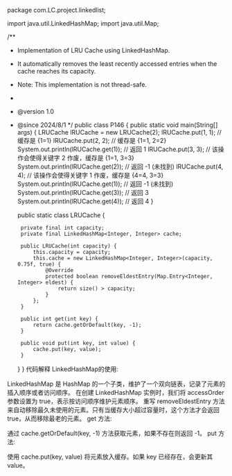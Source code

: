 package com.LC.project.linkedlist;

import java.util.LinkedHashMap;
import java.util.Map;

/**
* Implementation of LRU Cache using LinkedHashMap.
* It automatically removes the least recently accessed entries when the cache reaches its capacity.
* Note: This implementation is not thread-safe.
*
* @version 1.0
* @since 2024/8/1
  */
  public class P146 {
  public static void main(String[] args) {
  LRUCache lRUCache = new LRUCache(2);
  lRUCache.put(1, 1); // 缓存是 {1=1}
  lRUCache.put(2, 2); // 缓存是 {1=1, 2=2}
  System.out.println(lRUCache.get(1));    // 返回 1
  lRUCache.put(3, 3); // 该操作会使得关键字 2 作废，缓存是 {1=1, 3=3}
  System.out.println(lRUCache.get(2));    // 返回 -1 (未找到)
  lRUCache.put(4, 4); // 该操作会使得关键字 1 作废，缓存是 {4=4, 3=3}
  System.out.println(lRUCache.get(1));    // 返回 -1 (未找到)
  System.out.println(lRUCache.get(3));    // 返回 3
  System.out.println(lRUCache.get(4));    // 返回 4
  }

  public static class LRUCache {

       private final int capacity;
       private final LinkedHashMap<Integer, Integer> cache;

       public LRUCache(int capacity) {
           this.capacity = capacity;
           this.cache = new LinkedHashMap<Integer, Integer>(capacity, 0.75f, true) {
               @Override
               protected boolean removeEldestEntry(Map.Entry<Integer, Integer> eldest) {
                   return size() > capacity;
               }
           };
       }

       public int get(int key) {
           return cache.getOrDefault(key, -1);
       }

       public void put(int key, int value) {
           cache.put(key, value);
       }
  }
  }
  代码解释
  LinkedHashMap的使用:

LinkedHashMap 是 HashMap 的一个子类，维护了一个双向链表，记录了元素的插入顺序或者访问顺序。
在创建 LinkedHashMap 实例时，我们将 accessOrder 参数设置为 true，表示按访问顺序维护元素顺序。
重写 removeEldestEntry 方法来自动移除最久未使用的元素。只有当缓存大小超过容量时，这个方法才会返回 true，从而移除最老的元素。
get 方法:

通过 cache.getOrDefault(key, -1) 方法获取元素，如果不存在则返回 -1。
put 方法:

使用 cache.put(key, value) 将元素放入缓存。如果 key 已经存在，会更新其 value。
